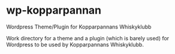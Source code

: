 # wp-kopparpannan
Wordpress Theme/Plugin for Kopparpannans Whiskyklubb

Work directory for a theme and a plugin (which is barely used) for Wordpress to be used by Kopparpannans Whiskyklubb.
